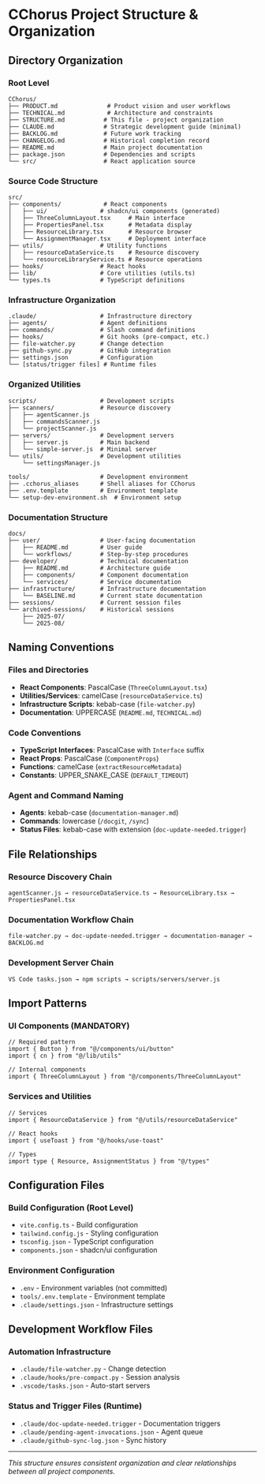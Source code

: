 # CChorus Project Structure & Organization

## Directory Organization

### Root Level
```
CChorus/
├── PRODUCT.md              # Product vision and user workflows
├── TECHNICAL.md            # Architecture and constraints  
├── STRUCTURE.md           # This file - project organization
├── CLAUDE.md              # Strategic development guide (minimal)
├── BACKLOG.md             # Future work tracking
├── CHANGELOG.md           # Historical completion record
├── README.md              # Main project documentation
├── package.json           # Dependencies and scripts
└── src/                   # React application source
```

### Source Code Structure
```
src/
├── components/            # React components
│   ├── ui/               # shadcn/ui components (generated)
│   ├── ThreeColumnLayout.tsx     # Main interface
│   ├── PropertiesPanel.tsx       # Metadata display
│   ├── ResourceLibrary.tsx       # Resource browser
│   └── AssignmentManager.tsx     # Deployment interface
├── utils/                # Utility functions
│   ├── resourceDataService.ts    # Resource discovery
│   └── resourceLibraryService.ts # Resource operations
├── hooks/                # React hooks
├── lib/                  # Core utilities (utils.ts)
└── types.ts              # TypeScript definitions
```

### Infrastructure Organization
```
.claude/                  # Infrastructure directory
├── agents/               # Agent definitions
├── commands/             # Slash command definitions
├── hooks/                # Git hooks (pre-compact, etc.)
├── file-watcher.py       # Change detection
├── github-sync.py        # GitHub integration
├── settings.json         # Configuration
└── [status/trigger files] # Runtime files
```

### Organized Utilities
```
scripts/                  # Development scripts
├── scanners/             # Resource discovery
│   ├── agentScanner.js
│   ├── commandsScanner.js
│   └── projectScanner.js
├── servers/              # Development servers
│   ├── server.js         # Main backend
│   └── simple-server.js  # Minimal server
└── utils/                # Development utilities
    └── settingsManager.js

tools/                    # Development environment
├── .cchorus_aliases      # Shell aliases for CChorus
├── .env.template         # Environment template
└── setup-dev-environment.sh  # Environment setup
```

### Documentation Structure
```
docs/
├── user/                 # User-facing documentation
│   ├── README.md         # User guide
│   └── workflows/        # Step-by-step procedures
├── developer/            # Technical documentation
│   ├── README.md         # Architecture guide
│   ├── components/       # Component documentation
│   └── services/         # Service documentation
├── infrastructure/       # Infrastructure documentation
│   └── BASELINE.md       # Current state documentation
├── sessions/             # Current session files
└── archived-sessions/    # Historical sessions
    ├── 2025-07/
    └── 2025-08/
```

## Naming Conventions

### Files and Directories
- **React Components**: PascalCase (`ThreeColumnLayout.tsx`)
- **Utilities/Services**: camelCase (`resourceDataService.ts`)
- **Infrastructure Scripts**: kebab-case (`file-watcher.py`)
- **Documentation**: UPPERCASE (`README.md`, `TECHNICAL.md`)

### Code Conventions
- **TypeScript Interfaces**: PascalCase with `Interface` suffix
- **React Props**: PascalCase (`ComponentProps`)
- **Functions**: camelCase (`extractResourceMetadata`)
- **Constants**: UPPER_SNAKE_CASE (`DEFAULT_TIMEOUT`)

### Agent and Command Naming
- **Agents**: kebab-case (`documentation-manager.md`)
- **Commands**: lowercase (`/docgit`, `/sync`)
- **Status Files**: kebab-case with extension (`doc-update-needed.trigger`)

## File Relationships

### Resource Discovery Chain
```
agentScanner.js → resourceDataService.ts → ResourceLibrary.tsx → PropertiesPanel.tsx
```

### Documentation Workflow Chain
```
file-watcher.py → doc-update-needed.trigger → documentation-manager → BACKLOG.md
```

### Development Server Chain
```
VS Code tasks.json → npm scripts → scripts/servers/server.js
```

## Import Patterns

### UI Components (MANDATORY)
```tsx
// Required pattern
import { Button } from "@/components/ui/button"
import { cn } from "@/lib/utils"

// Internal components
import { ThreeColumnLayout } from "@/components/ThreeColumnLayout"
```

### Services and Utilities
```tsx
// Services
import { ResourceDataService } from "@/utils/resourceDataService"

// React hooks
import { useToast } from "@/hooks/use-toast"

// Types
import type { Resource, AssignmentStatus } from "@/types"
```

## Configuration Files

### Build Configuration (Root Level)
- `vite.config.ts` - Build configuration
- `tailwind.config.js` - Styling configuration  
- `tsconfig.json` - TypeScript configuration
- `components.json` - shadcn/ui configuration

### Environment Configuration
- `.env` - Environment variables (not committed)
- `tools/.env.template` - Environment template
- `.claude/settings.json` - Infrastructure settings

## Development Workflow Files

### Automation Infrastructure
- `.claude/file-watcher.py` - Change detection
- `.claude/hooks/pre-compact.py` - Session analysis
- `.vscode/tasks.json` - Auto-start servers

### Status and Trigger Files (Runtime)
- `.claude/doc-update-needed.trigger` - Documentation triggers
- `.claude/pending-agent-invocations.json` - Agent queue
- `.claude/github-sync-log.json` - Sync history

---
*This structure ensures consistent organization and clear relationships between all project components.*